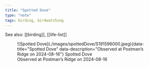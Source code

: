 ```yaml
---
title: "Spotted Dove"
type: "note"
tags: birding, birdwatching
---
```


See also: [[birding]], [[life-list]]


<figure markdown>
  ![Spotted Dove](./images/spottedDove/S191596000.jpeg){data-title="Spotted Dove" data-description="Observed at Postman’s Ridge on 2024-08-16"}
  <caption>Spotted Dove<br />Observed at Postman’s Ridge on 2024-08-16</caption>
</figure>
